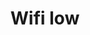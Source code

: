 ---
title: Wifi low
tags: ["wifi", "low", "signal", "poor", "limited", "connection"]
icon: wifi-low
svg: '<svg xmlns="http://www.w3.org/2000/svg" width="24" height="24" fill="none" viewBox="0 0 24 24" stroke-width="1.5" stroke-linecap="round" stroke-linejoin="round" stroke="currentColor"><path d="M16 16.157a5.657 5.657 0 0 0-8 0m4 3.093v-.5"/></svg>'
---